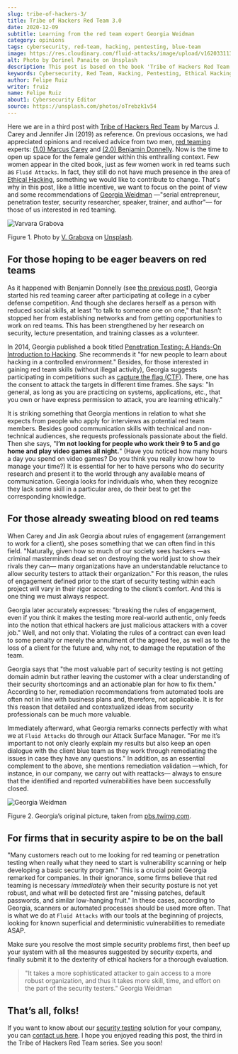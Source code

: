 ```yaml
---
slug: tribe-of-hackers-3/
title: Tribe of Hackers Red Team 3.0
date: 2020-12-09
subtitle: Learning from the red team expert Georgia Weidman
category: opinions
tags: cybersecurity, red-team, hacking, pentesting, blue-team
image: https://res.cloudinary.com/fluid-attacks/image/upload/v1620331131/blog/tribe-of-hackers-3/cover_rids16.webp
alt: Photo by Dorinel Panaite on Unsplash
description: This post is based on the book 'Tribe of Hackers Red Team' by Carey and Jin. Here we share content from the interview with Georgia Weidman.
keywords: Cybersecurity, Red Team, Hacking, Pentesting, Ethical Hacking, Blue Team, Knowledge, Tribe
author: Felipe Ruiz
writer: fruiz
name: Felipe Ruiz
about1: Cybersecurity Editor
source: https://unsplash.com/photos/oTrebzk1v54
---
```


Here we are in a third post with [Tribe of Hackers Red
Team](https://www.amazon.com/Tribe-Hackers-Red-Team-Cybersecurity/dp/1119643325)
by Marcus J. Carey and Jennifer Jin (2019) as reference.
On previous occasions,
we had appreciated opinions
and received advice from two men,
[red teaming](../../solutions/red-teaming/) experts:
[(1.0) Marcus Carey](../tribe-of-hackers-1/) and
[(2.0) Benjamin Donnelly](../tribe-of-hackers-2/).
Now is the time to open up space for the female gender
within this enthralling context.
Few women appear in the cited book,
just as few women work in red teams such as `Fluid Attacks`.
In fact,
they still do not have much presence
in the area of [Ethical Hacking](../../solutions/ethical-hacking/),
something we would like to contribute to change.
That's why in this post,
like a little incentive,
we want to focus on the point of view
and some recommendations of [Georgia Weidman](https://twitter.com/georgiaweidman)
—"serial entrepreneur,
penetration tester, security researcher, speaker,
trainer, and author"—
for those of us interested in red teaming.

<div class="imgblock">

![Varvara Grabova](https://res.cloudinary.com/fluid-attacks/image/upload/v1620331132/blog/tribe-of-hackers-3/varvara_v5ioff.webp)

<div class="title">

Figure 1. Photo by [V. Grabova](https://unsplash.com/@santabarbara77)
on [Unsplash](https://unsplash.com/photos/6Jm_LSrf4Zc).

</div>

</div>

## For those hoping to be eager beavers on red teams

As it happened with Benjamin Donnelly (see [the previous
post](../tribe-of-hackers-2/)), Georgia started his red teaming career
after participating at college in a cyber defense competition. And
though she declares herself as a person with reduced social skills, at
least "to talk to someone one on one," that hasn’t stopped her from
establishing networks and from getting opportunities to work on red
teams. This has been strengthened by her research on security, lecture
presentation, and training classes as a volunteer.

In 2014, Georgia published a book titled [Penetration Testing: A
Hands-On Introduction to
Hacking](https://www.amazon.com/Penetration-Testing-Hands-Introduction-Hacking/dp/1593275641).
She recommends it "for new people to learn about hacking in a controlled
environment." Besides, for those interested in gaining red team skills
(without illegal activity), Georgia suggests participating in
competitions such as [capture the flag
(CTF)](https://medium.com/@thehackersmeetup/beginners-guide-to-capture-the-flag-ctf-71a1cbd9d27c).
There, one has the consent to attack the targets in different time
frames. She says: "In general, as long as you are practicing on systems,
applications, etc., that you own or have express permission to attack,
you are learning ethically."

It is striking something that Georgia mentions in relation to what she
expects from people who apply for interviews as potential red team
members. Besides good communication skills with technical and
non-technical audiences, she requests professionals passionate about the
field. Then she says, "**I’m not looking for people who work their 9 to
5 and go home and play video games all night.**" (Have you noticed how
many hours a day you spend on video games? Do you think you really know
how to manage your time?) It is essential for her to have persons who do
security research and present it to the world through any available
means of communication. Georgia looks for individuals who, when they
recognize they lack some skill in a particular area, do their best to
get the corresponding knowledge.

## For those already sweating blood on red teams

When Carey and Jin ask Georgia about rules of engagement (arrangement to
work for a client), she poses something that we can often find in this
field. "Naturally, given how so much of our society sees hackers —as
criminal masterminds dead set on destroying the world just to show their
rivals they can— many organizations have an understandable reluctance to
allow security testers to attack their organization." For this reason,
the rules of engagement defined prior to the start of security testing
within each project will vary in their rigor according to the client’s
comfort. And this is one thing we must always respect.

Georgia later accurately expresses: "breaking the rules of engagement,
even if you think it makes the testing more real-world authentic, only
feeds into the notion that ethical hackers are just malicious attackers
with a cover job." Well, and not only that. Violating the rules of a
contract can even lead to some penalty or merely the annulment of the
agreed fee, as well as to the loss of a client for the future and, why
not, to damage the reputation of the team.

Georgia says that "the most valuable part of security testing is not
getting domain admin but rather leaving the customer with a clear
understanding of their security shortcomings and an actionable plan for
how to fix them." According to her, remediation recommendations from
automated tools are often not in line with business plans and,
therefore, not applicable. It is for this reason that detailed and
contextualized ideas from security professionals can be much more
valuable.

Immediately afterward, what Georgia remarks connects perfectly with what
we at `Fluid Attacks` do through our Attack Surface Manager. "For me
it’s important to not only clearly explain my results but also keep an
open dialogue with the client blue team as they work through remediating
the issues in case they have any questions." In addition, as an
essential complement to the above, she mentions remediation validation
—which, for instance, in our company, we carry out with reattacks—
always to ensure that the identified and reported vulnerabilities have
been successfully closed.

<div class="imgblock">

![Georgia Weidman](https://res.cloudinary.com/fluid-attacks/image/upload/v1620331131/blog/tribe-of-hackers-3/weidman_svdpmi.webp)

<div class="title">

Figure 2. Georgia’s original picture, taken from
[pbs.twimg.com](https://pbs.twimg.com/media/CrYuOfaWcAAXM3u.jpg).

</div>

</div>

## For firms that in security aspire to be on the ball

"Many customers reach out to me looking for red teaming or penetration
testing when really what they need to start is vulnerability scanning or
help developing a basic security program." This is a crucial point
Georgia remarked for companies. In their ignorance, some firms believe
that red teaming is necessary *immediately* when their security posture
is not yet robust, and what will be detected first are "missing patches,
default passwords, and similar low-hanging fruit." In these cases,
according to Georgia, scanners or automated processes should be used
more often. That is what we do at `Fluid Attacks` with our tools at the
beginning of projects, looking for known superficial and deterministic
vulnerabilities to remediate ASAP.

Make sure you resolve the most simple security problems first, then beef
up your system with all the measures suggested by security experts, and
finally submit it to the dexterity of ethical hackers for a thorough
evaluation.

> "It takes a more sophisticated attacker to gain access to a more
> robust organization, and thus it takes more skill, time, and effort on
> the part of the security testers." Georgia Weidman

## That’s all, folks!

If you want to know about our [security testing](../../solutions/security-testing/)
solution for your company,
you can [contact us here](../../contact-us/).
I hope you enjoyed reading this post,
the third in the Tribe of Hackers Red Team series.
See you soon\!
